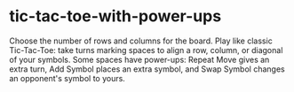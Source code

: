 # tic-tac-toe-with-power-ups
Choose the number of rows and columns for the board. Play like classic Tic-Tac-Toe: take turns marking spaces to align a row, column, or diagonal of your symbols. Some spaces have power-ups: Repeat Move gives an extra turn, Add Symbol places an extra symbol, and Swap Symbol changes an opponent's symbol to yours.
